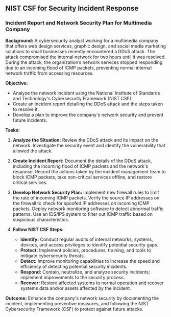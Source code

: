 ## NIST CSF for Security Incident Response
### Incident Report and Network Security Plan for Multimedia Company
**Background:** A cybersecurity analyst working for a multimedia company that offers web design services, graphic design, and social media marketing solutions to small businesses recently encountered a DDoS attack. The attack compromised the internal network for two hours until it was resolved. During the attack, the organization’s network services stopped responding due to an incoming flood of ICMP packets, preventing normal internal network traffic from accessing resources.

**Objective:**
  - Analyze the network incident using the National Institute of Standards and   Technology's Cybersecurity Framework (NIST CSF).
  - Create an incident report detailing the DDoS attack and the steps taken to resolve it.
  - Develop a plan to improve the company's network security and prevent future incidents.

**Tasks:**
1. **Analyze the Situation:** Review the DDoS attack and its impact on the network.
Investigate the security event and identify the vulnerability that allowed the attack.

2. **Create Incident Report:** Document the details of the DDoS attack, including the incoming flood of ICMP packets and the network's response. Record the actions taken by the incident management team to block ICMP packets, take non-critical services offline, and restore critical services.

3. **Develop Network Security Plan:** Implement new firewall rules to limit the rate of incoming ICMP packets.
Verify the source IP addresses on the firewall to check for spoofed IP addresses on incoming ICMP packets.
Deploy network monitoring software to detect abnormal traffic patterns.
Use an IDS/IPS system to filter out ICMP traffic based on suspicious characteristics.

4. **Follow NIST CSF Steps:**
    - **Identify:** Conduct regular audits of internal networks, systems, devices, and access privileges to identify potential security gaps.
    - **Protect:** Implement policies, procedures, training, and tools to mitigate cybersecurity threats.
    - **Detect:** Improve monitoring capabilities to increase the speed and efficiency of detecting potential security incidents.
    - **Respond:** Contain, neutralize, and analyze security incidents; implement improvements to the security process.
    - **Recover:** Restore affected systems to normal operation and recover systems data and/or assets affected by the incident.

**Outcome:** Enhance the company's network security by documenting the incident, implementing preventive measures, and following the NIST Cybersecurity Framework (CSF) to protect against future attacks.
